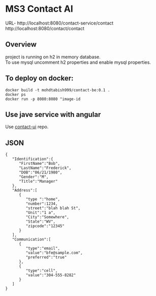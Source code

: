 # MS3 Contact AI
   URL- http://localhost:8080/contact-service/contact  http://localhost:8080/contact/contact

## Overview
project is running on h2 in memory database.\
To use mysql uncomment h2 properties and enable mysql properties.

## To deploy on docker:
```
docker build -t mohdtabish999/contact-be:0.1 .
docker ps
docker run -p 8080:8080 "image-id
```
## Use jave service with angular
Use [contact-ui](https://github.com/mohdtabish999/contact-ui) repo. 


## JSON 
```
{
   "Identification":{
      "FirstName":"Bob",
      "LastName":"Frederick",
      "DOB":"06/21/1980",
      "Gender":"M",
      "Title":"Manager"
   },
   "Address":[
      {
         "type ":"home",
         "number":1234,
         "street":"blah blah St",
         "Unit":"1 a",
         "City":"Somewhere",
         "State":"WV",
         "zipcode":"12345"
      }
   ],
   "Communication":[
      {
         "type":"email",
         "value":"bfe@sample.com",
         "preferred":"true"
      },
      {
         "type":"cell",
         "value":"304-555-8282"
      }
   ]
}
```
